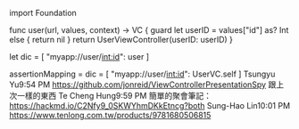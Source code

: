 

import Foundation

func user(url, values, context) -> VC {
    guard let userID = values["id"] as? Int else { return nil }
    return UserViewController(userID: userID)
}

let dic = [
    "myapp://user/<int:id>": user
]

assertionMapping = dic = [
    "myapp://user/<int:id>": UserVC.self
]
Tsungyu Yu9:54 PM
https://github.com/jonreid/ViewControllerPresentationSpy 跟上次一樣的東西
Te Cheng Hung9:59 PM
簡單的聚會筆記：https://hackmd.io/C2Nfy9_0SKWYhmDKkEtncg?both
Sung-Hao Lin10:01 PM
https://www.tenlong.com.tw/products/9781680506815
